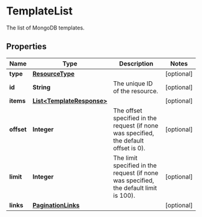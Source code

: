

# TemplateList

The list of MongoDB templates.
## Properties

| Name | Type | Description | Notes |
| ------------ | ------------- | ------------- | ------------- |
| **type** | [**ResourceType**](ResourceType.md) |  |  [optional] |
| **id** | **String** | The unique ID of the resource. |  [optional] |
| **items** | [**List&lt;TemplateResponse&gt;**](TemplateResponse.md) |  |  [optional] |
| **offset** | **Integer** | The offset specified in the request (if none was specified, the default offset is 0).  |  [optional] |
| **limit** | **Integer** | The limit specified in the request (if none was specified, the default limit is 100).  |  [optional] |
| **links** | [**PaginationLinks**](PaginationLinks.md) |  |  [optional] |


